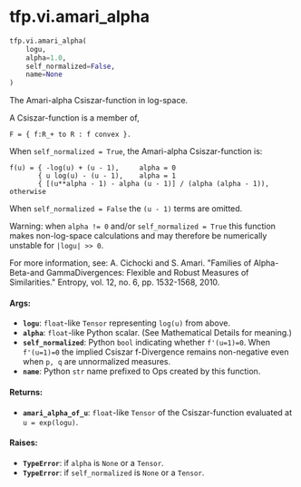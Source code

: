 <div itemscope itemtype="http://developers.google.com/ReferenceObject">
<meta itemprop="name" content="tfp.vi.amari_alpha" />
<meta itemprop="path" content="Stable" />
</div>

# tfp.vi.amari_alpha

``` python
tfp.vi.amari_alpha(
    logu,
    alpha=1.0,
    self_normalized=False,
    name=None
)
```

The Amari-alpha Csiszar-function in log-space.

A Csiszar-function is a member of,

```none
F = { f:R_+ to R : f convex }.
```

When `self_normalized = True`, the Amari-alpha Csiszar-function is:

```none
f(u) = { -log(u) + (u - 1),     alpha = 0
       { u log(u) - (u - 1),    alpha = 1
       { [(u**alpha - 1) - alpha (u - 1)] / (alpha (alpha - 1)),    otherwise
```

When `self_normalized = False` the `(u - 1)` terms are omitted.

Warning: when `alpha != 0` and/or `self_normalized = True` this function makes
non-log-space calculations and may therefore be numerically unstable for
`|logu| >> 0`.

For more information, see:
  A. Cichocki and S. Amari. "Families of Alpha-Beta-and GammaDivergences:
  Flexible and Robust Measures of Similarities." Entropy, vol. 12, no. 6, pp.
  1532-1568, 2010.

#### Args:

* <b>`logu`</b>: `float`-like `Tensor` representing `log(u)` from above.
* <b>`alpha`</b>: `float`-like Python scalar. (See Mathematical Details for meaning.)
* <b>`self_normalized`</b>: Python `bool` indicating whether `f'(u=1)=0`. When
    `f'(u=1)=0` the implied Csiszar f-Divergence remains non-negative even
    when `p, q` are unnormalized measures.
* <b>`name`</b>: Python `str` name prefixed to Ops created by this function.


#### Returns:

* <b>`amari_alpha_of_u`</b>: `float`-like `Tensor` of the Csiszar-function evaluated
    at `u = exp(logu)`.


#### Raises:

* <b>`TypeError`</b>: if `alpha` is `None` or a `Tensor`.
* <b>`TypeError`</b>: if `self_normalized` is `None` or a `Tensor`.